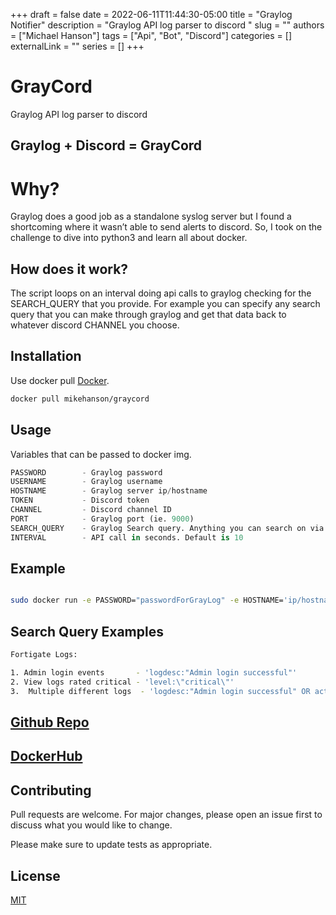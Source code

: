 +++ 
draft = false
date = 2022-06-11T11:44:30-05:00
title = "Graylog Notifier"
description = "Graylog API log parser to discord "
slug = ""
authors = ["Michael Hanson"]
tags = ["Api", "Bot", "Discord"]
categories = []
externalLink = ""
series = []
+++

# GrayCord
Graylog API log parser to discord 

## Graylog + Discord = GrayCord

# Why? 

Graylog does a good job as a standalone syslog server but I found a shortcoming where it wasn’t able to send alerts to discord. So, I took on the challenge to dive into python3 and learn all about docker.

## How does it work? 

The script loops on an interval doing api calls to graylog checking for the SEARCH_QUERY that you provide. For example you can specify any search query that you can make through graylog and get that data back to whatever discord CHANNEL you choose. 

## Installation

Use docker pull [Docker](https://hub.docker.com/r/mikehanson/graycord).

```bash
docker pull mikehanson/graycord
```

## Usage

Variables that can be passed to docker img. 
```python
PASSWORD        - Graylog password
USERNAME        - Graylog username 
HOSTNAME        - Graylog server ip/hostname
TOKEN           - Discord token
CHANNEL         - Discord channel ID
PORT            - Graylog port (ie. 9000)
SEARCH_QUERY    - Graylog Search query. Anything you can search on via graylog UI
INTERVAL        - API call in seconds. Default is 10 
```

## Example 

```bash 

sudo docker run -e PASSWORD="passwordForGrayLog" -e HOSTNAME='ip/hostname for graylog' -e TOKEN='discord-bot-token' docker_img_name

```

## Search Query Examples 

```bash 
Fortigate Logs: 

1. Admin login events       - 'logdesc:"Admin login successful"'
2. View logs rated critical - 'level:\"critical\"'
3.  Multiple different logs  - 'logdesc:"Admin login successful" OR action:\\"tunnel\\-up\\" OR level:\"critical\"'
```

## [Github Repo](https://github.com/mikedhanson/graycord)

## [DockerHub](https://hub.docker.com/r/mikehanson/graycord)

## Contributing
Pull requests are welcome. For major changes, please open an issue first to discuss what you would like to change.

Please make sure to update tests as appropriate.

## License
[MIT](https://choosealicense.com/licenses/mit/)